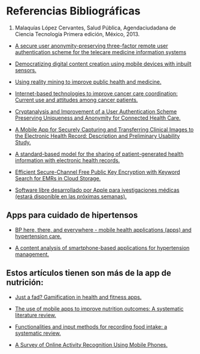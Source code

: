 # Referencias Bibliográficas

1. Malaquías López Cervantes, Salud Pública, Agendaciudadana de Ciencia Tecnología Primera edición,
México, 2013. 

* [A secure user anonymity-preserving three-factor remote user authentication scheme for the telecare medicine information systems](http://www.ncbi.nlm.nih.gov/pubmed/25677956)

* [Democratizing digital content creation using mobile devices with inbuilt sensors.](http://www.ncbi.nlm.nih.gov/pubmed/25666602)

* [Using reality mining to improve public health and medicine.](http://www.ncbi.nlm.nih.gov/pubmed/19745474)

* [Internet-based technologies to improve cancer care coordination: Current use and attitudes among cancer patients.](http://www.ncbi.nlm.nih.gov/pubmed/25661828)

* [Cryptanalysis and Improvement of a User Authentication Scheme Preserving Uniqueness and Anonymity for Connected Health Care.](http://link.springer.com/article/10.1007%2Fs10916-014-0179-x)

* [A Mobile App for Securely Capturing and Transferring Clinical Images to the Electronic Health Record: Description and Preliminary Usability Study.](http://mhealth.jmir.org/2015/1/e1/)

* [A standard-based model for the sharing of patient-generated health information with electronic health records.](http://link.springer.com/article/10.1007%2Fs00779-014-0806-z)

* [Efficient Secure-Channel Free Public Key Encryption with Keyword Search for EMRs in Cloud Storage.](http://link.springer.com/article/10.1007%2Fs10916-014-0178-y)

* [Software libre desarrollado por Apple para ivestigaciones médicas (estará disponible en las próximas semanas).](https://developer.apple.com/researchkit/researchkit-technical-overview.pdf)

## Apps para cuidado de hipertensos

* [BP here, there, and everywhere - mobile health applications (apps) and hypertension care.](http://www.ncbi.nlm.nih.gov/pubmed/25660365)

* [A content analysis of smartphone-based applications for hypertension management.](http://www.ncbi.nlm.nih.gov/pubmed/25660364)

## Estos artículos tienen son más de la app de nutrición:

* [Just a fad? Gamification in health and fitness apps.](http://www.ncbi.nlm.nih.gov/pubmed/25654660)

* [The use of mobile apps to improve nutrition outcomes: A systematic literature review.](http://www.ncbi.nlm.nih.gov/pubmed/25680388)

* [Functionalities and input methods for recording food intake: a systematic review.](http://www.ncbi.nlm.nih.gov/pubmed/23415822)

* [A Survey of Online Activity Recognition Using Mobile Phones.](http://www.ncbi.nlm.nih.gov/pubmed/25608213)

